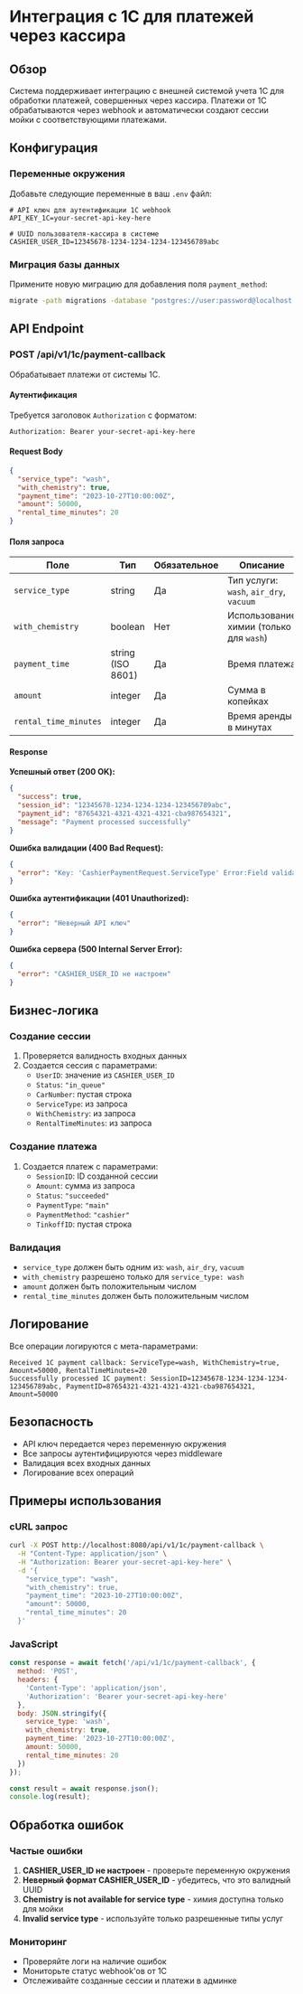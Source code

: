 # Интеграция с 1C для платежей через кассира

## Обзор

Система поддерживает интеграцию с внешней системой учета 1C для обработки платежей, совершенных через кассира. Платежи от 1C обрабатываются через webhook и автоматически создают сессии мойки с соответствующими платежами.

## Конфигурация

### Переменные окружения

Добавьте следующие переменные в ваш `.env` файл:

```env
# API ключ для аутентификации 1C webhook
API_KEY_1C=your-secret-api-key-here

# UUID пользователя-кассира в системе
CASHIER_USER_ID=12345678-1234-1234-1234-123456789abc
```

### Миграция базы данных

Примените новую миграцию для добавления поля `payment_method`:

```bash
migrate -path migrations -database "postgres://user:password@localhost:5432/carwash?sslmode=disable" up
```

## API Endpoint

### POST /api/v1/1c/payment-callback

Обрабатывает платежи от системы 1C.

#### Аутентификация

Требуется заголовок `Authorization` с форматом:
```
Authorization: Bearer your-secret-api-key-here
```

#### Request Body

```json
{
  "service_type": "wash",
  "with_chemistry": true,
  "payment_time": "2023-10-27T10:00:00Z",
  "amount": 50000,
  "rental_time_minutes": 20
}
```

#### Поля запроса

| Поле | Тип | Обязательное | Описание |
|------|-----|--------------|----------|
| `service_type` | string | Да | Тип услуги: `wash`, `air_dry`, `vacuum` |
| `with_chemistry` | boolean | Нет | Использование химии (только для `wash`) |
| `payment_time` | string (ISO 8601) | Да | Время платежа |
| `amount` | integer | Да | Сумма в копейках |
| `rental_time_minutes` | integer | Да | Время аренды в минутах |

#### Response

**Успешный ответ (200 OK):**
```json
{
  "success": true,
  "session_id": "12345678-1234-1234-1234-123456789abc",
  "payment_id": "87654321-4321-4321-4321-cba987654321",
  "message": "Payment processed successfully"
}
```

**Ошибка валидации (400 Bad Request):**
```json
{
  "error": "Key: 'CashierPaymentRequest.ServiceType' Error:Field validation for 'ServiceType' failed on the 'oneof' tag"
}
```

**Ошибка аутентификации (401 Unauthorized):**
```json
{
  "error": "Неверный API ключ"
}
```

**Ошибка сервера (500 Internal Server Error):**
```json
{
  "error": "CASHIER_USER_ID не настроен"
}
```

## Бизнес-логика

### Создание сессии

1. Проверяется валидность входных данных
2. Создается сессия с параметрами:
   - `UserID`: значение из `CASHIER_USER_ID`
   - `Status`: `"in_queue"`
   - `CarNumber`: пустая строка
   - `ServiceType`: из запроса
   - `WithChemistry`: из запроса
   - `RentalTimeMinutes`: из запроса

### Создание платежа

1. Создается платеж с параметрами:
   - `SessionID`: ID созданной сессии
   - `Amount`: сумма из запроса
   - `Status`: `"succeeded"`
   - `PaymentType`: `"main"`
   - `PaymentMethod`: `"cashier"`
   - `TinkoffID`: пустая строка

### Валидация

- `service_type` должен быть одним из: `wash`, `air_dry`, `vacuum`
- `with_chemistry` разрешено только для `service_type: wash`
- `amount` должен быть положительным числом
- `rental_time_minutes` должен быть положительным числом

## Логирование

Все операции логируются с мета-параметрами:

```
Received 1C payment callback: ServiceType=wash, WithChemistry=true, Amount=50000, RentalTimeMinutes=20
Successfully processed 1C payment: SessionID=12345678-1234-1234-1234-123456789abc, PaymentID=87654321-4321-4321-4321-cba987654321, Amount=50000
```

## Безопасность

- API ключ передается через переменную окружения
- Все запросы аутентифицируются через middleware
- Валидация всех входных данных
- Логирование всех операций

## Примеры использования

### cURL запрос

```bash
curl -X POST http://localhost:8080/api/v1/1c/payment-callback \
  -H "Content-Type: application/json" \
  -H "Authorization: Bearer your-secret-api-key-here" \
  -d '{
    "service_type": "wash",
    "with_chemistry": true,
    "payment_time": "2023-10-27T10:00:00Z",
    "amount": 50000,
    "rental_time_minutes": 20
  }'
```

### JavaScript

```javascript
const response = await fetch('/api/v1/1c/payment-callback', {
  method: 'POST',
  headers: {
    'Content-Type': 'application/json',
    'Authorization': 'Bearer your-secret-api-key-here'
  },
  body: JSON.stringify({
    service_type: 'wash',
    with_chemistry: true,
    payment_time: '2023-10-27T10:00:00Z',
    amount: 50000,
    rental_time_minutes: 20
  })
});

const result = await response.json();
console.log(result);
```

## Обработка ошибок

### Частые ошибки

1. **CASHIER_USER_ID не настроен** - проверьте переменную окружения
2. **Неверный формат CASHIER_USER_ID** - убедитесь, что это валидный UUID
3. **Chemistry is not available for service type** - химия доступна только для мойки
4. **Invalid service type** - используйте только разрешенные типы услуг

### Мониторинг

- Проверяйте логи на наличие ошибок
- Мониторьте статус webhook'ов от 1C
- Отслеживайте созданные сессии и платежи в админке 